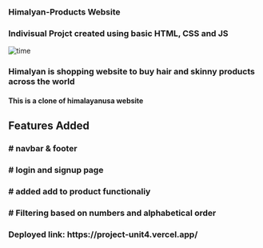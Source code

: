 
### Himalyan-Products Website 

<h3>Indivisual Projct created using basic HTML, CSS and JS </h3>

<p>
  <img src="https://i.ibb.co/1LRKz2d/Time-Tracker.png" alt="time"/>
</p>

<h3>Himalyan is shopping website to buy hair and skinny products across the world </h3>

<h4> This is a clone of himalayanusa website</h4>

<h2>Features Added</h2>

<h3># navbar & footer</h3>
<h3># login and signup page</h3>
<h3># added add to product functionaliy</h3>
<h3># Filtering based on numbers and alphabetical order</h3>


<p>
<h3>Deployed link: https://project-unit4.vercel.app/</h3>
</p>

